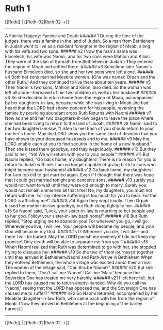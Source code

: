 # Ruth 1

[[Ruth]] | [[Ruth-02|Ruth 02 →]]
***

A Family Tragedy: Famine and Death ###### 1 During the time of the judges, there was a famine in the land of Judah. So a man from Bethlehem in Judah went to live as a resident foreigner in the region of Moab, along with his wife and two sons. ###### v2 (Now the man's name was Elimelech, his wife was Naomi, and his two sons were Mahlon and Kilion. They were of the clan of Ephrath from Bethlehem in Judah.) They entered the region of Moab and settled there. ###### v3 Sometime later Naomi's husband Elimelech died, so she and her two sons were left alone. ###### v4 Both her sons married Moabite women. (One was named Orpah and the other Ruth.) And they continued to live there about ten years. ###### v5 Then Naomi's two sons, Mahlon and Kilion, also died. So the woman was left all alone--bereaved of her two children as well as her husband! ###### v6 So she decided to return home from the region of Moab, accompanied by her daughters-in-law, because while she was living in Moab she had heard that the LORD had shown concern for his people, reversing the famine by providing abundant crops.Ruth Returns with Naomi ###### v7 Now as she and her two daughters-in-law began to leave the place where she had been living to return to the land of Judah, ###### v8 Naomi said to her two daughters-in-law, "Listen to me! Each of you should return to your mother's home. May the LORD show you the same kind of devotion that you have shown to your deceased husbands and to me. ###### v9 May the LORD enable each of you to find security in the home of a new husband." Then she kissed them goodbye, and they wept loudly. ###### v10 But they said to her, "No! We will return with you to your people." ###### v11 But Naomi replied, "Go back home, my daughters! There is no reason for you to return to Judah with me. I am no longer capable of giving birth to sons who might become your husbands! ###### v12 Go back home, my daughters! For I am too old to get married again. Even if I thought that there was hope that I could get married tonight and conceive sons, ###### v13 surely you would not want to wait until they were old enough to marry. Surely you would not remain unmarried all that time! No, my daughters, you must not return with me. For my intense suffering is too much for you to bear. For the LORD is afflicting me!" ###### v14 Again they wept loudly. Then Orpah kissed her mother-in-law goodbye, but Ruth clung tightly to her. ###### v15 So Naomi said, "Look, your sister-in-law is returning to her people and to her god. Follow your sister-in-law back home!" ###### v16 But Ruth replied, "Stop urging me to abandon you! For wherever you go, I will go. Wherever you live, I will live. Your people will become my people, and your God will become my God. ###### v17 Wherever you die, I will die--and there I will be buried. May the LORD punish me severely if I do not keep my promise! Only death will be able to separate me from you!" ###### v18 When Naomi realized that Ruth was determined to go with her, she stopped trying to dissuade her. ###### v19 So the two of them journeyed together until they arrived in Bethlehem.Naomi and Ruth Arrive in Bethlehem When they entered Bethlehem, the whole village was excited about their arrival. The women of the village said, "Can this be Naomi?" ###### v20 But she replied to them, "Don't call me 'Naomi'! Call me 'Mara' because the Sovereign One has treated me very harshly. ###### v21 I left here full, but the LORD has caused me to return empty-handed. Why do you call me 'Naomi,' seeing that the LORD has opposed me, and the Sovereign One has caused me to suffer?" ###### v22 So Naomi returned, accompanied by her Moabite daughter-in-law Ruth, who came back with her from the region of Moab. (Now they arrived in Bethlehem at the beginning of the barley harvest.)

***
[[Ruth]] | [[Ruth-02|Ruth 02 →]]
